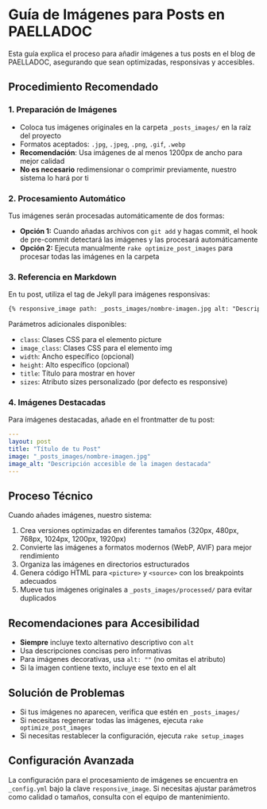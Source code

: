 # Guía de Imágenes para Posts en PAELLADOC

Esta guía explica el proceso para añadir imágenes a tus posts en el blog de PAELLADOC, asegurando que sean optimizadas, responsivas y accesibles.

## Procedimiento Recomendado

### 1. Preparación de Imágenes

- Coloca tus imágenes originales en la carpeta `_posts_images/` en la raíz del proyecto
- Formatos aceptados: `.jpg`, `.jpeg`, `.png`, `.gif`, `.webp`
- **Recomendación**: Usa imágenes de al menos 1200px de ancho para mejor calidad
- **No es necesario** redimensionar o comprimir previamente, nuestro sistema lo hará por ti

### 2. Procesamiento Automático

Tus imágenes serán procesadas automáticamente de dos formas:

- **Opción 1:** Cuando añadas archivos con `git add` y hagas commit, el hook de pre-commit detectará las imágenes y las procesará automáticamente
- **Opción 2:** Ejecuta manualmente `rake optimize_post_images` para procesar todas las imágenes en la carpeta

### 3. Referencia en Markdown

En tu post, utiliza el tag de Jekyll para imágenes responsivas:

```markdown
{% responsive_image path: _posts_images/nombre-imagen.jpg alt: "Descripción accesible de la imagen" %}
```

Parámetros adicionales disponibles:
- `class`: Clases CSS para el elemento picture
- `image_class`: Clases CSS para el elemento img
- `width`: Ancho específico (opcional)
- `height`: Alto específico (opcional)
- `title`: Título para mostrar en hover
- `sizes`: Atributo sizes personalizado (por defecto es responsive)

### 4. Imágenes Destacadas

Para imágenes destacadas, añade en el frontmatter de tu post:

```yaml
---
layout: post
title: "Título de tu Post"
image: "_posts_images/nombre-imagen.jpg"
image_alt: "Descripción accesible de la imagen destacada"
---
```

## Proceso Técnico

Cuando añades imágenes, nuestro sistema:

1. Crea versiones optimizadas en diferentes tamaños (320px, 480px, 768px, 1024px, 1200px, 1920px)
2. Convierte las imágenes a formatos modernos (WebP, AVIF) para mejor rendimiento
3. Organiza las imágenes en directorios estructurados
4. Genera código HTML para `<picture>` y `<source>` con los breakpoints adecuados
5. Mueve tus imágenes originales a `_posts_images/processed/` para evitar duplicados

## Recomendaciones para Accesibilidad

- **Siempre** incluye texto alternativo descriptivo con `alt`
- Usa descripciones concisas pero informativas
- Para imágenes decorativas, usa `alt: ""` (no omitas el atributo)
- Si la imagen contiene texto, incluye ese texto en el alt

## Solución de Problemas

- Si tus imágenes no aparecen, verifica que estén en `_posts_images/`
- Si necesitas regenerar todas las imágenes, ejecuta `rake optimize_post_images`
- Si necesitas restablecer la configuración, ejecuta `rake setup_images`

## Configuración Avanzada

La configuración para el procesamiento de imágenes se encuentra en `_config.yml` bajo la clave `responsive_image`. Si necesitas ajustar parámetros como calidad o tamaños, consulta con el equipo de mantenimiento.
